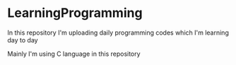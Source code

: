 # LearningProgramming

In this repository I'm uploading daily programming codes which I'm learning day to day

Mainly I'm using C language in this repository
